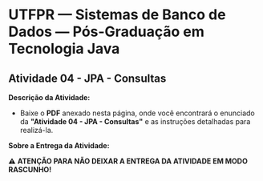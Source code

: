 # UTFPR — Sistemas de Banco de Dados — Pós-Graduação em Tecnologia Java

## Atividade 04 - JPA - Consultas

**Descrição da Atividade:**
- Baixe o **PDF** anexado nesta página, onde você encontrará o enunciado da **"Atividade 04 - JPA - Consultas"** e as instruções detalhadas para realizá-la.

**Sobre a Entrega da Atividade:**

⚠️ **ATENÇÃO PARA NÃO DEIXAR A ENTREGA DA ATIVIDADE EM MODO RASCUNHO!**
